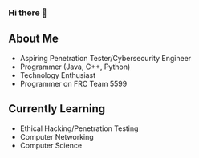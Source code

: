 ### Hi there 👋

## About Me
- Aspiring Penetration Tester/Cybersecurity Engineer
- Programmer (Java, C++, Python)
- Technology Enthusiast
- Programmer on FRC Team 5599

## Currently Learning
- Ethical Hacking/Penetration Testing
- Computer Networking
- Computer Science

<!--
**OmnipotentBlade/omnipotentblade** is a ✨ _special_ ✨ repository because its `README.md` (this file) appears on your GitHub profile.

Here are some ideas to get you started:

- 🔭 I’m currently working on ...
- 🌱 I’m currently learning ...
- 👯 I’m looking to collaborate on ...
- 🤔 I’m looking for help with ...
- 💬 Ask me about ...
- 📫 How to reach me: ...
- 😄 Pronouns: ...
- ⚡ Fun fact: ...
-->
